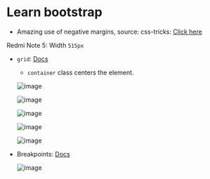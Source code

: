 # Learn bootstrap

- Amazing use of negative margins, source: css-tricks: [Click here](https://css-tricks.com/negative-margins/)

Redmi Note 5: Width `515px`

- `grid`: [Docs](https://getbootstrap.com/docs/5.2/layout/grid/)
  
  - `container` class centers the element.

  ![image](https://user-images.githubusercontent.com/31458531/195975004-ce042f20-29a4-4374-8bc7-2b1ed0434c76.png)
  
  ![image](https://user-images.githubusercontent.com/31458531/195977427-527dd32e-d9a9-40b1-bb19-193d3365c84c.png)
  
  ![image](https://user-images.githubusercontent.com/31458531/195977811-46fa7415-72c0-4a4d-a762-5cd196d5e962.png)

  ![image](https://user-images.githubusercontent.com/31458531/195977861-1655755a-c069-4fa9-a4a1-b2846f204b75.png)

  ![image](https://user-images.githubusercontent.com/31458531/195977149-fd52032a-fd8e-4e09-959f-4d7d3617a015.png)


- Breakpoints: [Docs](https://getbootstrap.com/docs/5.2/layout/breakpoints/)

  ![image](https://user-images.githubusercontent.com/31458531/195975354-be038cab-ca98-4dc1-bc76-9a21349329e5.png)

